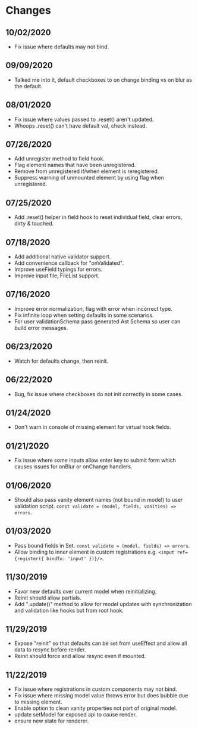 # Changes

## 10/02/2020

- Fix issue where defaults may not bind.

## 09/09/2020

- Talked me into it, default checkboxes to on change binding vs on blur as the default.

## 08/01/2020

- Fix issue where values passed to .reset() aren't updated.
- Whoops .reset() can't have default val, check instead.

## 07/26/2020

- Add unregister method to field hook.
- Flag element names that have been unregistered.
- Remove from unregistered if/when element is reregistered.
- Suppress warning of unmounted element by using flag when unregistered.

## 07/25/2020

- Add .reset() helper in field hook to reset individual field, clear errors, dirty & touched.

## 07/18/2020

- Add additional native validator support.
- Add convenience callback for "onValidated".
- Improve useField typings for errors.
- Improve input file, FileList support.

## 07/16/2020

- Improve error normalization, flag with error when incorrect type.
- Fix infinite loop when setting defaults in some scenarios.
- For user validationSchema pass generated Ast Schema so user can build error messages.

## 06/23/2020

- Watch for defaults change, then reinit.

## 06/22/2020

- Bug, fix issue where checkboxes do not init correctly in some cases.

## 01/24/2020

- Don't warn in console of missing element for virtual hook fields.

## 01/21/2020

- Fix issue where some inputs allow enter key to submit form which causes issues for onBlur or onChange handlers.

## 01/06/2020

- Should also pass vanity element names (not bound in model) to user validation script. `const validate = (model, fields, vanities) => errors`.

## 01/03/2020

- Pass bound fields in Set. `const validate = (model, fields) => errors`.
- Allow binding to inner element in custom registrations e.g. `<input ref={register({ bindTo: 'input' })}/>`.

## 11/30/2019

- Favor new defaults over current model when reinitializing.
- Reinit should allow partials.
- Add ".update()" method to allow for model updates with synchronization and validation like hooks but from root hook.

## 11/29/2019

- Expose "reinit" so that defaults can be set from useEffect and allow all data to resync before render.
- Reinit should force and allow resync even if mounted.

## 11/22/2019

- Fix issue where registrations in custom components may not bind.
- Fix issue where missing model value throws error but does bubble due to missing element.
- Enable option to clean vanity properties not part of original model.
- update setModel for exposed api to cause render.
- ensure new state for renderer.